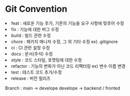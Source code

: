 <h1> Git Convention </h1>
<li> feat : 새로운 기능 추가, 기존의 기능을 요구 사항에 맞추어 수정
<li> fix : 기능에 대한 버그 수정
<li> build : 빌드 관련 수정
<li> chore : 패키지 매니저 수정, 그 외 기타 수정 ex) .gitignore
<li> ci : CI 관련 설정 수정
<li> docs : 문서(주석) 수정
<li> style : 코드 스타일, 포맷팅에 대한 수정
<li> refactor : 기능의 변화가 아닌 코드 리팩터링 ex) 변수 이름 변경
<li> test : 테스트 코드 추가/수정
<li> release : 버전 릴리즈


Branch : main -> develope
	develope -> backend / fronted
